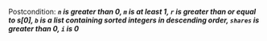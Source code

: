 Postcondition: ***`n` is greater than 0, `m` is at least 1, `r` is greater than or equal to s[0], `b` is a list containing sorted integers in descending order, `shares` is greater than 0, `i` is 0***